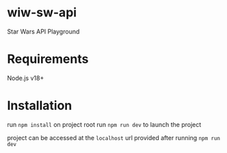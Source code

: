 # wiw-sw-api
 Star Wars API Playground

# Requirements
Node.js v18+

# Installation
run `npm install` on project root
run `npm run dev` to launch the project

project can be accessed at the `localhost` url provided after running `npm run dev`